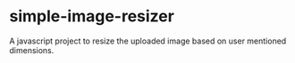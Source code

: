 # simple-image-resizer
A javascript project to resize the uploaded image based on user mentioned dimensions.
